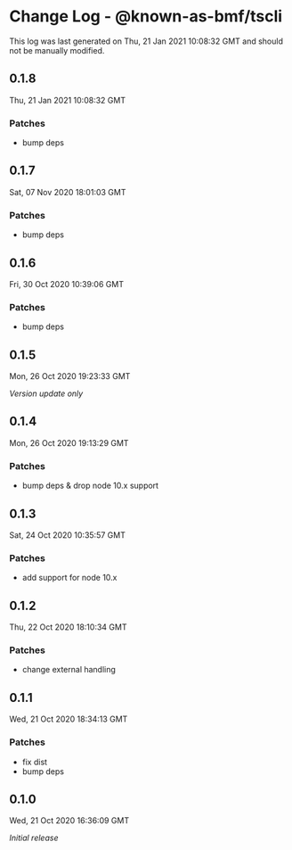 # Change Log - @known-as-bmf/tscli

This log was last generated on Thu, 21 Jan 2021 10:08:32 GMT and should not be manually modified.

## 0.1.8
Thu, 21 Jan 2021 10:08:32 GMT

### Patches

- bump deps

## 0.1.7
Sat, 07 Nov 2020 18:01:03 GMT

### Patches

- bump deps

## 0.1.6
Fri, 30 Oct 2020 10:39:06 GMT

### Patches

- bump deps

## 0.1.5
Mon, 26 Oct 2020 19:23:33 GMT

_Version update only_

## 0.1.4
Mon, 26 Oct 2020 19:13:29 GMT

### Patches

- bump deps & drop node 10.x support

## 0.1.3
Sat, 24 Oct 2020 10:35:57 GMT

### Patches

- add support for node 10.x

## 0.1.2
Thu, 22 Oct 2020 18:10:34 GMT

### Patches

- change external handling

## 0.1.1
Wed, 21 Oct 2020 18:34:13 GMT

### Patches

- fix dist
- bump deps

## 0.1.0
Wed, 21 Oct 2020 16:36:09 GMT

_Initial release_

